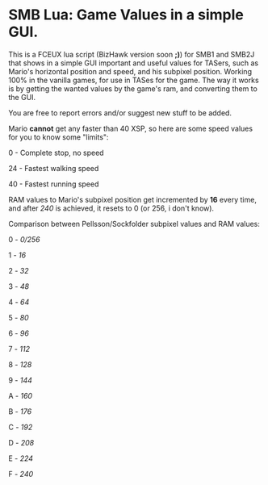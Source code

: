 # SMB Lua: Game Values in a simple GUI.
This is a FCEUX lua script (BizHawk version soon **;)**) for SMB1 and SMB2J that shows in a simple GUI important and useful values for TASers, such as Mario's horizontal position and speed, and his subpixel position. Working 100% in the vanilla games, for use in TASes for the game. The way it works is by getting the wanted values by the game's ram, and converting them to the GUI.

You are free to report errors and/or suggest new stuff to be added.


Mario **cannot** get any faster than 40 XSP, so here are some speed values for you to know some "limits":

0  - Complete stop, no speed

24 - Fastest walking speed

40 - Fastest running speed


RAM values to Mario's subpixel position get incremented by **16** every time, and after *240* is achieved, it resets to 0 (or 256, i don't know).

Comparison between Pellsson/Sockfolder subpixel values and RAM values:


0 - *0/256*

1 - *16*

2 - *32*

3 - *48*

4 - *64*

5 - *80*

6 - *96*

7 - *112*

8 - *128*

9 - *144*

A - *160*

B - *176*

C - *192*

D - *208*

E - *224*

F - *240*
